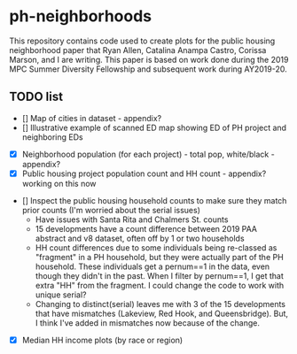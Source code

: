 # ph-neighborhoods
This repository contains code used to create plots for the public housing neighborhood paper
that Ryan Allen, Catalina Anampa Castro, Corissa Marson, and I are writing. This paper is 
based on work done during the 2019 MPC Summer Diversity Fellowship and subsequent work
during AY2019-20.

## TODO list
- [] Map of cities in dataset - appendix?
- [] Illustrative example of scanned ED map showing ED of PH project and neighboring EDs
- [X] Neighborhood population (for each project) - total pop, white/black - appendix?
- [X] Public housing project population count and HH count - appendix? working on this now
- [] Inspect the public housing household counts to make sure they match prior counts (I'm worried about the serial issues)
  - Have issues with Santa Rita and Chalmers St. counts
  - 15 developments have a count difference between 2019 PAA abstract and v8 dataset, often off by 1 or two households
  - HH count differences due to some individuals being re-classed as "fragment" in a PH household, but they were actually part of the PH household. These individuals get a pernum==1 in the data, even though they didn't in the past. When I filter by pernum==1, I get that extra "HH" from the fragment. I could change the code to work with unique serial? 
  - Changing to distinct(serial) leaves me with 3 of the 15 developments that have mismatches (Lakeview, Red Hook, and Queensbridge). But, I think I've added in mismatches now because of the change.
- [X] Median HH income plots (by race or region)

